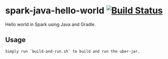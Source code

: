 # spark-java-hello-world [![Build Status](https://travis-ci.org/zouzias/spark-java-hello-world.svg?branch=master)](https://travis-ci.org/zouzias/spark-java-hello-world)

Hello world in Spark using Java and Gradle.

## Usage

```
Simply run `build-and-run.sh` to build and run the uber-jar.
```
